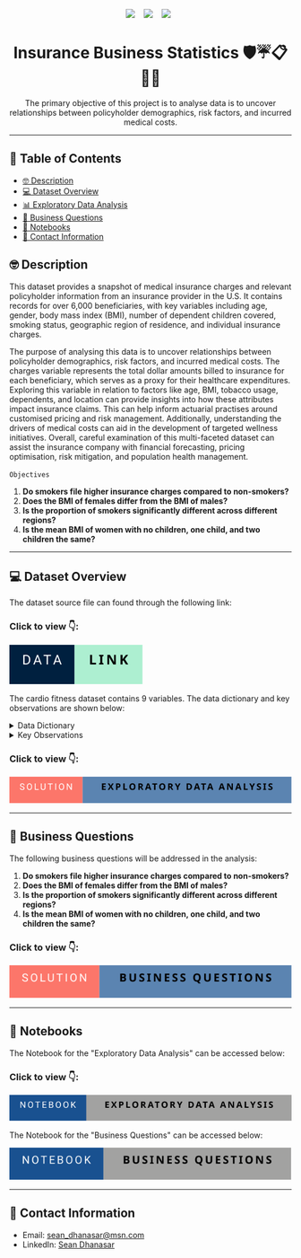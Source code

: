<p align="center">
  <img src="https://forthebadge.com/images/badges/made-with-python.svg" />&nbsp;&nbsp;&nbsp;
  <img src="https://forthebadge.com/images/badges/made-with-markdown.svg" />&nbsp;&nbsp;&nbsp;
  <img src="https://forthebadge.com/images/badges/powered-by-electricity.svg" />&nbsp;&nbsp;
</p>

<h1 align="center">Insurance Business Statistics 🛡️☔📋🏥💲 </h1>

<p align="center">The primary objective of this project is to analyse data is to uncover relationships between policyholder demographics, risk factors, and incurred medical costs. </p>


---

## 📝 Table of Contents

- [🤓 Description](#description)
- [💻 Dataset Overview](#dataset-overview)
- [📊 Exploratory Data Analysis](#exploratory-data-analysis)
- [🚀 Business Questions](#business-questions)
- [📗 Notebooks](#notebooks)
- [📧 Contact Information](#contact-information)

## 🤓 Description <a name = "description"></a>

This dataset provides a snapshot of medical insurance charges and relevant policyholder information from an insurance provider in the U.S. It contains records for over 6,000 beneficiaries, with key variables including age, gender, body mass index (BMI), number of dependent children covered, smoking status, geographic region of residence, and individual insurance charges.

The purpose of analysing this data is to uncover relationships between policyholder demographics, risk factors, and incurred medical costs. The charges variable represents the total dollar amounts billed to insurance for each beneficiary, which serves as a proxy for their healthcare expenditures. Exploring this variable in relation to factors like age, BMI, tobacco usage, dependents, and location can provide insights into how these attributes impact insurance claims. This can help inform actuarial practises around customised pricing and risk management. Additionally, understanding the drivers of medical costs can aid in the development of targeted wellness initiatives. Overall, careful examination of this multi-faceted dataset can assist the insurance company with financial forecasting, pricing optimisation, risk mitigation, and population health management.

`Objectives`
1. **Do smokers file higher insurance charges compared to non-smokers?**
2. **Does the BMI of females differ from the BMI of males?**
3. **Is the proportion of smokers significantly different across different regions?**
4. **Is the mean BMI of women with no children, one child, and two children the same?**
---

## 💻 Dataset Overview <a name = "dataset-overview"></a>

The dataset source file can found through the following link:
### Click to view 👇:

[![Data_link](https://github.com/seandhan/image_database/blob/main/Data-LINK-.svg)](https://github.com/seandhan/Insurance-Business-Statistics/blob/main/InsuranceBusinessStats.csv)

The cardio fitness dataset contains 9 variables. The data dictionary and key observations are shown below:

<details>
<summary>Data Dictionary</summary>
<br>

1. **Age** - This is an integer indicating the age of the primary beneficiary (excluding those above 64 years, since they are generally covered by the government).
2. **Sex** - This is the policy holder's gender, either male or female.
3. **BMI** - This is the body mass index (BMI), which provides a sense of how over or under-weight a person is relative to their height.
4. **Children** - This is an integer indicating the number of children / dependents covered by the insurance plan.
5. **Smoker** - This is yes or no depending on whether the insured regularly smokes tobacco.
6. **Region** - This is the beneficiary's place of residence in the U.S., divided into four geographic regions - northeast, southeast, southwest, or northwest.
7. **Charges** - Individual medical costs billed by health insurance


----

## 📊 Exploratory Data Analysis <a name = "exploratory-data-analysis"></a>

</details>

<details>
<summary>Key Observations</summary>
<br>

- The dataset is well-structured with 1338 rows and 7 columns, including categorical and numerical variables.
- All columns have complete data with no missing values.

</details>


### Click to view 👇:

[![Exploratory Data Analysis](https://github.com/seandhan/image_database/blob/main/Solution-Exploratory%20Data%20Analysis-.svg)](https://github.com/seandhan/Insurance-Business-Statistics/blob/main/Exploratory%20Data%20Analysis/Readme.md)


----

## 🚀 Business Questions <a name = "business-questions"></a>

The following business questions will be addressed in the analysis:
1. **Do smokers file higher insurance charges compared to non-smokers?**
2. **Does the BMI of females differ from the BMI of males?**
3. **Is the proportion of smokers significantly different across different regions?**
4. **Is the mean BMI of women with no children, one child, and two children the same?**

### Click to view 👇:

[![Solution-Business Questions](https://github.com/seandhan/image_database/blob/main/Solution-Business%20Questions-.svg)](https://github.com/seandhan/Insurance-Business-Statistics/blob/main/Business%20Statistics/Readme.md)

----

## 📗 Notebooks <a name = "notebooks"></a>

The Notebook for the "Exploratory Data Analysis" can be accessed below:

### Click to view 👇:

[![Exploratory Data Analysis](https://github.com/seandhan/image_database/blob/main/Notebook-Exploratory%20Data%20analysis-.svg)](https://github.com/seandhan/Insurance-Business-Statistics/blob/main/Notebooks/EDA.ipynb)

The Notebook for the "Business Questions" can be accessed below:

[![Business Questions](https://github.com/seandhan/image_database/blob/main/Notebook-Business%20Questions-.svg)](https://github.com/seandhan/Insurance-Business-Statistics/blob/main/Notebooks/Business%20Statistics.ipynb)

---

## 📧 Contact Information <a name = "contact-information"></a>

- Email: [sean_dhanasar@msn.com](mailto:sean_dhanasar@msn.com)
- LinkedIn: [Sean Dhanasar](https://www.linkedin.com/in/sdhanasar)




